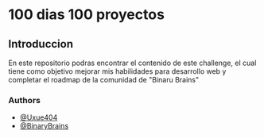 # 100 dias 100 proyectos

## Introduccion

En este repositorio podras encontrar el contenido de este challenge, el cual tiene como objetivo mejorar mis habilidades para desarrollo web y completar el roadmap de la comunidad de "Binaru Brains"

### Authors

- [@Uxue404](https://github.com/Uxue404)
- [@BinaryBrains](https://github.com/BinaryBrainsUPIICSA)
